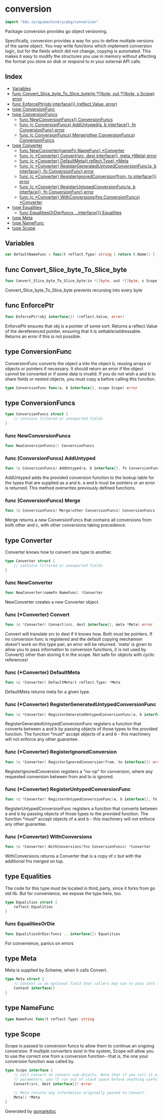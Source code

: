 <!-- Code generated by gomarkdoc. DO NOT EDIT -->

# conversion

```go
import "k8s.io/apimachinery/pkg/conversion"
```

Package conversion provides go object versioning.

Specifically, conversion provides a way for you to define multiple versions of the same object. You may write functions which implement conversion logic, but for the fields which did not change, copying is automated. This makes it easy to modify the structures you use in memory without affecting the format you store on disk or respond to in your external API calls.

## Index

- [Variables](<#variables>)
- [func Convert_Slice_byte_To_Slice_byte(in *[]byte, out *[]byte, s Scope) error](<#func-convert_slice_byte_to_slice_byte>)
- [func EnforcePtr(obj interface{}) (reflect.Value, error)](<#func-enforceptr>)
- [type ConversionFunc](<#type-conversionfunc>)
- [type ConversionFuncs](<#type-conversionfuncs>)
  - [func NewConversionFuncs() ConversionFuncs](<#func-newconversionfuncs>)
  - [func (c ConversionFuncs) AddUntyped(a, b interface{}, fn ConversionFunc) error](<#func-conversionfuncs-adduntyped>)
  - [func (c ConversionFuncs) Merge(other ConversionFuncs) ConversionFuncs](<#func-conversionfuncs-merge>)
- [type Converter](<#type-converter>)
  - [func NewConverter(nameFn NameFunc) *Converter](<#func-newconverter>)
  - [func (c *Converter) Convert(src, dest interface{}, meta *Meta) error](<#func-converter-convert>)
  - [func (c *Converter) DefaultMeta(t reflect.Type) *Meta](<#func-converter-defaultmeta>)
  - [func (c *Converter) RegisterGeneratedUntypedConversionFunc(a, b interface{}, fn ConversionFunc) error](<#func-converter-registergenerateduntypedconversionfunc>)
  - [func (c *Converter) RegisterIgnoredConversion(from, to interface{}) error](<#func-converter-registerignoredconversion>)
  - [func (c *Converter) RegisterUntypedConversionFunc(a, b interface{}, fn ConversionFunc) error](<#func-converter-registeruntypedconversionfunc>)
  - [func (c *Converter) WithConversions(fns ConversionFuncs) *Converter](<#func-converter-withconversions>)
- [type Equalities](<#type-equalities>)
  - [func EqualitiesOrDie(funcs ...interface{}) Equalities](<#func-equalitiesordie>)
- [type Meta](<#type-meta>)
- [type NameFunc](<#type-namefunc>)
- [type Scope](<#type-scope>)


## Variables

```go
var DefaultNameFunc = func(t reflect.Type) string { return t.Name() }
```

## func Convert\_Slice\_byte\_To\_Slice\_byte

```go
func Convert_Slice_byte_To_Slice_byte(in *[]byte, out *[]byte, s Scope) error
```

Convert\_Slice\_byte\_To\_Slice\_byte prevents recursing into every byte

## func EnforcePtr

```go
func EnforcePtr(obj interface{}) (reflect.Value, error)
```

EnforcePtr ensures that obj is a pointer of some sort. Returns a reflect.Value of the dereferenced pointer, ensuring that it is settable/addressable. Returns an error if this is not possible.

## type ConversionFunc

ConversionFunc converts the object a into the object b, reusing arrays or objects or pointers if necessary. It should return an error if the object cannot be converted or if some data is invalid. If you do not wish a and b to share fields or nested objects, you must copy a before calling this function.

```go
type ConversionFunc func(a, b interface{}, scope Scope) error
```

## type ConversionFuncs

```go
type ConversionFuncs struct {
    // contains filtered or unexported fields
}
```

### func NewConversionFuncs

```go
func NewConversionFuncs() ConversionFuncs
```

### func \(ConversionFuncs\) AddUntyped

```go
func (c ConversionFuncs) AddUntyped(a, b interface{}, fn ConversionFunc) error
```

AddUntyped adds the provided conversion function to the lookup table for the types that are supplied as a and b. a and b must be pointers or an error is returned. This method overwrites previously defined functions.

### func \(ConversionFuncs\) Merge

```go
func (c ConversionFuncs) Merge(other ConversionFuncs) ConversionFuncs
```

Merge returns a new ConversionFuncs that contains all conversions from both other and c, with other conversions taking precedence.

## type Converter

Converter knows how to convert one type to another.

```go
type Converter struct {
    // contains filtered or unexported fields
}
```

### func NewConverter

```go
func NewConverter(nameFn NameFunc) *Converter
```

NewConverter creates a new Converter object.

### func \(\*Converter\) Convert

```go
func (c *Converter) Convert(src, dest interface{}, meta *Meta) error
```

Convert will translate src to dest if it knows how. Both must be pointers. If no conversion func is registered and the default copying mechanism doesn't work on this type pair, an error will be returned. 'meta' is given to allow you to pass information to conversion functions, it is not used by Convert\(\) other than storing it in the scope. Not safe for objects with cyclic references\!

### func \(\*Converter\) DefaultMeta

```go
func (c *Converter) DefaultMeta(t reflect.Type) *Meta
```

DefaultMeta returns meta for a given type.

### func \(\*Converter\) RegisterGeneratedUntypedConversionFunc

```go
func (c *Converter) RegisterGeneratedUntypedConversionFunc(a, b interface{}, fn ConversionFunc) error
```

RegisterGeneratedUntypedConversionFunc registers a function that converts between a and b by passing objects of those types to the provided function. The function \*must\* accept objects of a and b \- this machinery will not enforce any other guarantee.

### func \(\*Converter\) RegisterIgnoredConversion

```go
func (c *Converter) RegisterIgnoredConversion(from, to interface{}) error
```

RegisterIgnoredConversion registers a "no\-op" for conversion, where any requested conversion between from and to is ignored.

### func \(\*Converter\) RegisterUntypedConversionFunc

```go
func (c *Converter) RegisterUntypedConversionFunc(a, b interface{}, fn ConversionFunc) error
```

RegisterUntypedConversionFunc registers a function that converts between a and b by passing objects of those types to the provided function. The function \*must\* accept objects of a and b \- this machinery will not enforce any other guarantee.

### func \(\*Converter\) WithConversions

```go
func (c *Converter) WithConversions(fns ConversionFuncs) *Converter
```

WithConversions returns a Converter that is a copy of c but with the additional fns merged on top.

## type Equalities

The code for this type must be located in third\_party, since it forks from go std lib. But for convenience, we expose the type here, too.

```go
type Equalities struct {
    reflect.Equalities
}
```

### func EqualitiesOrDie

```go
func EqualitiesOrDie(funcs ...interface{}) Equalities
```

For convenience, panics on errors

## type Meta

Meta is supplied by Scheme, when it calls Convert.

```go
type Meta struct {
    // Context is an optional field that callers may use to pass info to conversion functions.
    Context interface{}
}
```

## type NameFunc

```go
type NameFunc func(t reflect.Type) string
```

## type Scope

Scope is passed to conversion funcs to allow them to continue an ongoing conversion. If multiple converters exist in the system, Scope will allow you to use the correct one from a conversion function\-\-that is, the one your conversion function was called by.

```go
type Scope interface {
    // Call Convert to convert sub-objects. Note that if you call it with your own exact
    // parameters, you'll run out of stack space before anything useful happens.
    Convert(src, dest interface{}) error

    // Meta returns any information originally passed to Convert.
    Meta() *Meta
}
```



Generated by [gomarkdoc](<https://github.com/princjef/gomarkdoc>)
